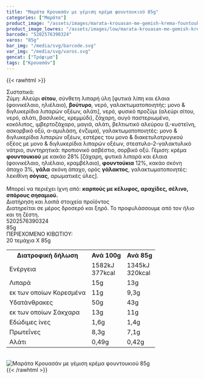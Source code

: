 ```yaml
---
title: "Μαράτα Κρουασάν με γέμιση κρέμα φουντουκιού 85g"
categories: ["Μαράτα"]
product_image: "/assets/images/marata-krouasan-me-gemish-krema-fountoukiou-85g.jpg"
product_image_lowres: "/assets/images/low/marata-krouasan-me-gemish-krema-fountoukiou-85g.jpg"
barcode: "5202576390324"
varos: "85g"
bar_img: "/media/svg/barcode.svg"
var_img: "/media/svg/varos.svg"
gencat: ["Τρόφιμα"]
tags: ["Κρουασάν"]
---
```

{{< rawhtml >}}

<div class="sload306"><div class="product"><div id="sistatika">Συστατικά:</div><div class="alltext">Ζύμη: Αλεύρι <b>σίτου</b>, σύνθετη λιπαρή ύλη [φυτικά λίπη και έλαια (φοινικέλαιο, ηλιέλαιο), <b>βούτυρο</b>, νερό, γαλακτωματοποιητής: μονο &amp; διγλυκερίδια λιπαρών οξέων, αλάτι], νερό, φυσικό προζύμι (αλεύρι σίτου, νερό, αλάτι, βασιλικός, κρεμμύδι), ζάχαρη, αυγό παστεριωμένο, κοκόλιπος, ιμβερτοζάχαρο, μαγιά, αλάτι, βελτιωτικό αλεύρου (L-κυστεϊνη, ασκορβικό οξύ, α-αμυλάση, ένζυμα), γαλακτωματοποιητές: μονο &amp; διγλυκερίδια λιπαρών οξέων, εστέρες του μονο &amp; διακετυλοτρυγικού οξέος με μονο &amp; διγλυκερίδια λιπαρών οξέων, στεατυλο-2-γαλακτυλικό νάτριο, συντηρητικά: προπιονικό ασβέστιο, σορβικό οξύ. Γέμιση: κρέμα <b>φουντουκιού</b> με κακάο 28% [ζάχαρη, φυτικά λιπαρά και έλαια (φοινικέλαιο, ηλιέλαιο, κραμβέλαιο), <b>φουντούκια</b> 12%, κακάο σκόνη άπαχο 3%, <b>γάλα</b> σκόνη άπαχο, ορός <b>γάλακτος</b>, γαλακτωματοποιητές: λεκιθίνη <b>σόγιας</b>, αρωματικές ύλες].<br><br>Μπορεί να περιέχει ίχνη από: <b>καρπούς με κέλυφος, αραχίδες, σέλινο, σπόρους σησαμιού.</b></div><div id="loipa">Διατήρηση και λοιπά στοιχεία προϊόντος</div><div class="alltext">Διατηρείται σε μέρος δροσερό και ξηρό. Το προφυλάσσουμε από τον ήλιο και τη ζέστη.</div><div id="barcode"><div id="barimage1"></div><span id="bartext">5202576390324</span></div><div id="varos"><div id="varosimage1"></div><span id="varostext">85g</span></div><div id="kivotio">ΠΕΡΙΕΧΟΜΕΝΟ ΚΙΒΩΤΙΟΥ:<br>20 τεμάχια Χ 85g</div><div class="tabout"><table id="diatable"><tbody><tr><th>Διατροφική δήλωση</th><th>Ανά 100g</th><th>Ανά 85g</th></tr><tr><td class="texr2">Ενέργεια</td><td class="texr">1582kJ<br>377kcal</td><td class="texr">1345kJ<br>320kcal</td></tr><tr><td class="texr2">Λιπαρά</td><td class="texr">15g</td><td class="texr">13g</td></tr><tr><td class="gray">εκ των οποίων Κορεσµένα</td><td class="gray2">11g</td><td class="gray2">9,3g</td></tr><tr><td class="texr2">Yδατάνθρακες</td><td class="texr">50g</td><td class="texr">43g</td></tr><tr><td class="gray">εκ των οποίων Σάκχαρα</td><td class="gray2">13g</td><td class="gray2">11g</td></tr><tr><td class="texr2">Eδώδιμες ίνες</td><td class="texr">1,6g</td><td class="texr">1,4g</td></tr><tr><td class="texr2">Πρωτεΐνες</td><td class="texr">8,3g</td><td class="texr">7,1g</td></tr><tr><td class="texr2">Αλάτι</td><td class="texr">0,49g</td><td class="texr">0,42g</td></tr></tbody></table></div><br><div class="pimg"><img alt="Μαράτα Κρουασάν με γέμιση κρέμα φουντουκιού 85g" title="Μαράτα Κρουασάν με γέμιση κρέμα φουντουκιού 85g" src="/assets/images/marata-krouasan-me-gemish-krema-fountoukiou-85g.jpg"></div></div></div>
{{< /rawhtml >}}


